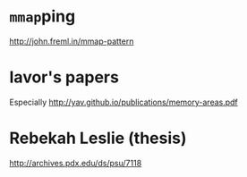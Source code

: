 # `mmap`ping #

http://john.freml.in/mmap-pattern

# Iavor's papers #

Especially http://yav.github.io/publications/memory-areas.pdf

# Rebekah Leslie (thesis) #

http://archives.pdx.edu/ds/psu/7118